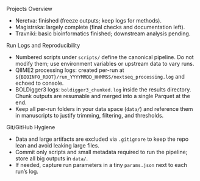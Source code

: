 Projects Overview

- Neretva: finished (freeze outputs; keep logs for methods).
- Magistrska: largely complete (final checks and documentation left).
- Travniki: basic bioinformatics finished; downstream analysis pending.

Run Logs and Reproducibility

- Numbered scripts under `scripts/` define the canonical pipeline. Do not modify them; use environment variables or upstream data to vary runs.
- QIIME2 processing logs: created per-run at `${BIOINFO_ROOT}/run_YYYYMMDD_HHMMSS/nextseq_processing.log` and echoed to console.
- BOLDigger3 logs: `boldigger3_chunked.log` inside the results directory. Chunk outputs are resumable and merged into a single Parquet at the end.
- Keep all per-run folders in your data space (`data/`) and reference them in manuscripts to justify trimming, filtering, and thresholds.

Git/GitHub Hygiene

- Data and large artifacts are excluded via `.gitignore` to keep the repo lean and avoid leaking large files.
- Commit only scripts and small metadata required to run the pipeline; store all big outputs in `data/`.
- If needed, capture run parameters in a tiny `params.json` next to each run’s log.

